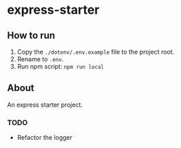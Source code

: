 # express-starter

## How to run

1. Copy the `./dotenv/.env.example` file to the project root.
2. Rename to `.env`.
3. Run npm script: `npm run local`

## About

An express starter project.

### TODO

- Refactor the logger
